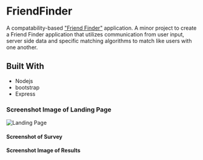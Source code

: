 # FriendFinder
A compatability-based ["Friend Finder"]() application. A minor project to create a Friend Finder application that utilizes communication from user input, server side data and specific matching algorithms to match like users with one another.





## Built With
- Nodejs
- bootstrap
- Express

### Screenshot Image of Landing Page
![Landing Page]()

#### Screenshot of Survey

#### Screenshot Image of Results


